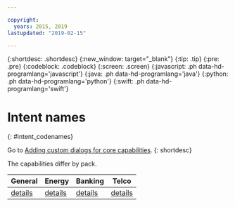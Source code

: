 ```yaml
---

copyright:
  years: 2015, 2019
lastupdated: "2019-02-15"

---
```


{:shortdesc: .shortdesc}
{:new_window: target="_blank"}
{:tip: .tip}
{:pre: .pre}
{:codeblock: .codeblock}
{:screen: .screen}
{:javascript: .ph data-hd-programlang='javascript'}
{:java: .ph data-hd-programlang='java'}
{:python: .ph data-hd-programlang='python'}
{:swift: .ph data-hd-programlang='swift'}

# Intent names
{: #intent_codenames}

Go to [Adding custom dialogs for core capabilities](/docs/services/virtual-agent/add-custom-dialog.html).
{: shortdesc}

The capabilities differ by pack.

| General | Energy  | Banking | Telco |
|---------|---------|---------|-------|
| [details](/docs/services/virtual-agent/intent_codenames_general.html) | [details](/docs/services/virtual-agent/intent_codenames_energy.html) | [details](/docs/services/virtual-agent/intent_codenames_banking.html)        | [details](/docs/services/virtual-agent/intent_codenames_telco.html) | [details](/docs/services/virtual-agent/intent_codenames_insurance.html) |
